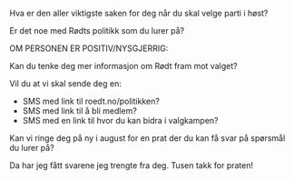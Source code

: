 Hva er den aller viktigste saken for deg når du skal velge parti i høst? 

Er det noe med Rødts politikk som du lurer på?

OM PERSONEN ER POSITIV/NYSGJERRIG:

Kan du tenke deg mer informasjon om Rødt fram mot valget?

Vil du at vi skal sende deg en:
- SMS med link til roedt.no/politikken?
- SMS med link til å bli medlem?
- SMS med en link til hvor du kan bidra i valgkampen?

Kan vi ringe deg på ny i august for en prat der du kan få svar på spørsmål du lurer på?

Da har jeg fått svarene jeg trengte fra deg. Tusen takk for praten!
